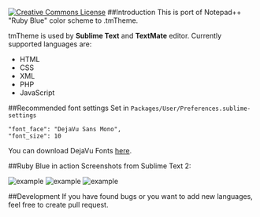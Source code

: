 [![Creative Commons License](http://i.creativecommons.org/l/by/3.0/88x31.png "This work is licensed under a Creative Commons Attribution 3.0 Unported License")](http://creativecommons.org/licenses/by/3.0/)
##Introduction
This is port of Notepad++ "Ruby Blue" color scheme to .tmTheme.

tmTheme is used by **Sublime Text** and **TextMate** editor. Currently supported languages are:
* HTML
* CSS
* XML
* PHP
* JavaScript

##Recommended font settings
Set in `Packages/User/Preferences.sublime-settings`
```
"font_face": "DejaVu Sans Mono",
"font_size": 10
```
You can download DejaVu Fonts [here](http://dejavu-fonts.org/wiki/Download).

##Ruby Blue in action
Screenshots from Sublime Text 2:

![example](http://i.imgur.com/97TkZ37.png)
![example](http://i.imgur.com/KaKctwQ.png)
![example](http://i.imgur.com/TWIk2w8.png)

##Development
If you have found bugs or you want to add new languages, feel free to create pull request.

